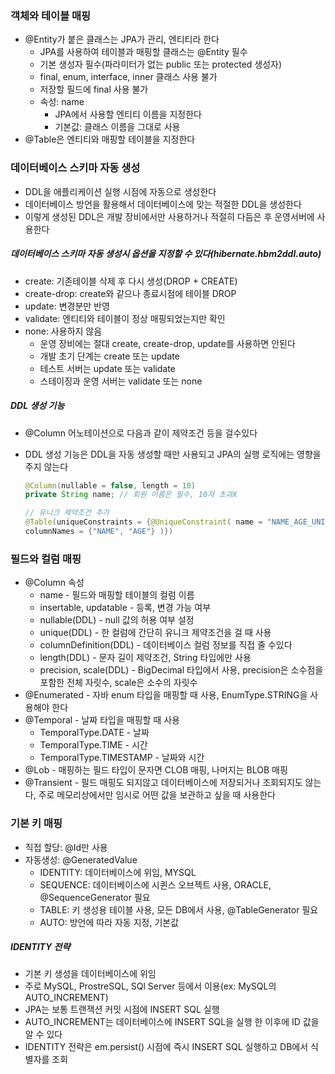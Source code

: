 ### 객체와 테이블 매핑

- @Entity가 붙은 클래스는 JPA가 관리, 엔티티라 한다
  - JPA를 사용하여 테이블과 매핑할 클래스는 @Entity 필수
  - 기본 생성자 필수(파라미터가 없는 public 또는 protected 생성자)
  - final, enum, interface, inner 클래스 사용 불가
  - 저장할 필드에 final 사용 불가
  - 속성: name
    - JPA에서 사용할 엔티티 이름을 지정한다
    - 기본값: 클래스 이름을 그대로 사용
- @Table은 엔티티와 매핑할 테이블을 지정한다

### 데이터베이스 스키마 자동 생성

- DDL을 애플리케이션 실행 시점에 자동으로 생성한다
- 데이터베이스 방언을 활용해서 데이터베이스에 맞는 적절한 DDL을 생성한다
- 이렇게 생성된 DDL은 개발 장비에서만 사용하거나 적절히 다듬은 후 운영서버에 사용한다

##### 데이터베이스 스키마 자동 생성시 옵션을 지정할 수 있다(hibernate.hbm2ddl.auto)

- create: 기존테이블 삭제 후 다시 생성(DROP + CREATE)
- create-drop: create와 같으나 종료시점에 테이블 DROP
- update: 변경분만 반영
- validate: 엔티티와 테이블이 정상 매핑되었는지만 확인
- none: 사용하지 않음
  - 운영 장비에는 절대 create, create-drop, update를 사용하면 안된다
  - 개발 초기 단계는 create 또는 update
  - 테스트 서버는 update 또는 validate
  - 스테이징과 운영 서버는 validate 또는 none

##### DDL 생성 기능

- @Column 어노테이션으로 다음과 같이 제약조건 등을 걸수있다

- DDL 생성 기능은 DDL을 자동 생성할 때만 사용되고 JPA의 실행 로직에는 영향을 주지 않는다

  ```java
  @Column(nullable = false, length = 10)
  private String name; // 회원 이름은 필수, 10자 초과X
  
  // 유니크 제약조건 추가
  @Table(uniqueConstraints = {@UniqueConstraint( name = "NAME_AGE_UNIQUE",
  columnNames = {"NAME", "AGE"} )}) 
  ```

### 필드와 컬럼 매핑

- @Column 속성
  - name - 필드와 매핑할 테이블의 컬럼 이름
  - insertable, updatable - 등록, 변경 가능 여부
  - nullable(DDL) - null 값의 허용 여부 설정
  - unique(DDL) - 한 컬럼에 간단히 유니크 제약조건을 걸 때 사용
  - columnDefinition(DDL) - 데이터베이스 컬럼 정보를 직접 줄 수있다
  - length(DDL) - 문자 길이 제약조건, String 타입에만 사용
  - precision, scale(DDL) - BigDecimal 타입에서 사용, precision은 소수점을 포함한 전체 자릿수, scale은 소수의 자릿수
- @Enumerated - 자바 enum 타입을 매핑할 때 사용, EnumType.STRING을 사용해야 한다
- @Temporal - 날짜 타입을 매핑할 때 사용
  - TemporalType.DATE - 날짜
  - TemporalType.TIME - 시간
  - TemporalType.TIMESTAMP - 날짜와 시간
- @Lob - 매핑하는 필드 타입이 문자면 CLOB 매핑, 나머지는 BLOB 매핑
- @Transient - 필드 매핑도 되지않고 데이터베이스에 저장되거나 조회되지도 않는다, 주로 메모리상에서만 임시로 어떤 값을 보관하고 싶을 때 사용한다

### 기본 키 매핑

- 직접 할당: @Id만 사용
- 자동생성: @GeneratedValue
  - IDENTITY: 데이터베이스에 위임, MYSQL
  - SEQUENCE: 데이터베이스에 시퀸스 오브젝트 사용, ORACLE, @SequenceGenerator 필요
  - TABLE: 키 생성용 테이블 사용, 모든 DB에서 사용, @TableGenerator 필요
  - AUTO: 방언에 따라 자동 지정, 기본값

##### IDENTITY 전략

- 기본 키 생성을 데이터베이스에 위임
- 주로 MySQL, ProstreSQL, SQl Server 등에서 이용(ex: MySQL의 AUTO_INCREMENT)
- JPA는 보통 트랜잭션 커밋 시점에 INSERT SQL 실행
- AUTO_INCREMENT는 데이터베이스에 INSERT SQL을 실행 한 이후에 ID 값을 알 수 있다
- IDENTITY 전략은 em.persist() 시점에 즉시 INSERT SQL 실행하고 DB에서 식별자를 조회